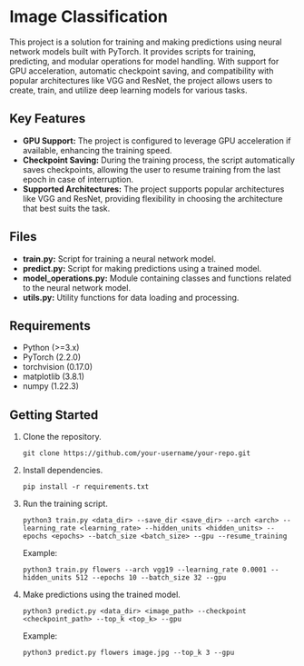 # Image Classification 

This project is a solution for training and making predictions using neural network models built with PyTorch. It provides scripts for training, predicting, and modular operations for model handling. With support for GPU acceleration, automatic checkpoint saving, and compatibility with popular architectures like VGG and ResNet, the project allows users to  create, train, and utilize deep learning models for various tasks.

## Key Features

- **GPU Support:** The project is configured to leverage GPU acceleration if available, enhancing the training speed.
- **Checkpoint Saving:** During the training process, the script automatically saves checkpoints, allowing the user to resume training from the last epoch in case of interruption.
- **Supported Architectures:** The project supports popular architectures like VGG and ResNet, providing flexibility in choosing the architecture that best suits the task.

## Files

- **train.py:** Script for training a neural network model.
- **predict.py:** Script for making predictions using a trained model.
- **model_operations.py:** Module containing classes and functions related to the neural network model.
- **utils.py:** Utility functions for data loading and processing.

## Requirements

- Python (>=3.x)
- PyTorch (2.2.0)
- torchvision (0.17.0)
- matplotlib (3.8.1)
- numpy (1.22.3)

## Getting Started

1. Clone the repository.
   ```
   git clone https://github.com/your-username/your-repo.git
   ```
2. Install dependencies.
   ```
   pip install -r requirements.txt
   ``` 
4. Run the training script.
   ```
   python3 train.py <data_dir> --save_dir <save_dir> --arch <arch> --learning_rate <learning_rate> --hidden_units <hidden_units> --epochs <epochs> --batch_size <batch_size> --gpu --resume_training
   ```
   Example:
   ```
   python3 train.py flowers --arch vgg19 --learning_rate 0.0001 --hidden_units 512 --epochs 10 --batch_size 32 --gpu
   ```
6. Make predictions using the trained model.
   ```
   python3 predict.py <data_dir> <image_path> --checkpoint <checkpoint_path> --top_k <top_k> --gpu
   ```
   Example:
   ```
   python3 predict.py flowers image.jpg --top_k 3 --gpu
   ```
